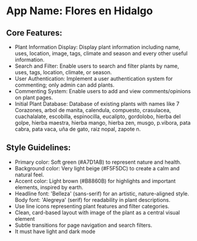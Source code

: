 # **App Name**: Flores en Hidalgo

## Core Features:

- Plant Information Display: Display plant information including name, uses, location, image, tags, climate and season and every other useful information.
- Search and Filter: Enable users to search and filter plants by name, uses, tags, location, climate, or season.
- User Authentication: Implement a user authentication system for commenting; only admin can add plants.
- Commenting System: Enable users to add and view comments/opinions on plant pages.
- Initial Plant Database: Database of existing plants with names like 7 Corazones, arbol de manita, calendula, compuesto, crasulacea, cuachalalate, escobilla, espinocilla, eucalipto, gordolobo, hierba del golpe, hierba maestra, hierba mango, hierba zen, musgo, p.vibora, pata cabra, pata vaca, uña de gato, raiz nopal, zapote n.

## Style Guidelines:

- Primary color: Soft green (#A7D1AB) to represent nature and health.
- Background color: Very light beige (#F5F5DC) to create a calm and natural feel.
- Accent color: Light brown (#B8860B) for highlights and important elements, inspired by earth.
- Headline font: 'Belleza' (sans-serif) for an artistic, nature-aligned style. Body font: 'Alegreya' (serif) for readability in plant descriptions.
- Use line icons representing plant features and filter categories.
- Clean, card-based layout with image of the plant as a central visual element
- Subtle transitions for page navigation and search filters.
- It must have light and dark mode